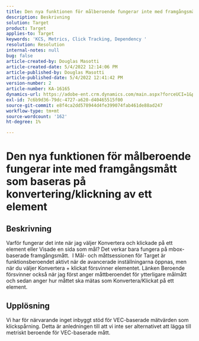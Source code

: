 ```yaml
---
title: Den nya funktionen för målberoende fungerar inte med framgångsmått som baseras på konvertering/klickning av ett element
description: Beskrivning
solution: Target
product: Target
applies-to: Target
keywords: 'KCS, Metrics, Click Tracking, Dependency '
resolution: Resolution
internal-notes: null
bug: false
article-created-by: Douglas Masotti
article-created-date: 5/4/2022 12:14:06 PM
article-published-by: Douglas Masotti
article-published-date: 5/4/2022 12:41:42 PM
version-number: 2
article-number: KA-16165
dynamics-url: https://adobe-ent.crm.dynamics.com/main.aspx?forceUCI=1&pagetype=entityrecord&etn=knowledgearticle&id=3d4781ad-a3cb-ec11-a7b6-6045bd00d7cd
exl-id: 7c6b9d36-79dc-4727-a620-d40465515f00
source-git-commit: e8f4ca2dd578944d4fe399074fab461de88ad247
workflow-type: tm+mt
source-wordcount: '162'
ht-degree: 1%

---
```


# Den nya funktionen för målberoende fungerar inte med framgångsmått som baseras på konvertering/klickning av ett element

## Beskrivning


Varför fungerar det inte när jag väljer Konvertera och klickade på ett element eller Visade en sida som mål? Det verkar bara fungera på mbox-baserade framgångsmått. 
I Mål- och måttsessionen för Target är funktionsberoendet aktivt när de avancerade inställningarna öppnas, men när du väljer Konvertera + klickat försvinner elementet. Länken Beroende försvinner också när jag först anger måttberoendet för ytterligare målmått och sedan anger hur måttet ska mätas som Konvertera/Klickat på ett element.


## Upplösning


Vi har för närvarande inget inbyggt stöd för VEC-baserade mätvärden som klickspårning. Detta är anledningen till att vi inte ser alternativet att lägga till metriskt beroende för VEC-baserade mått.
